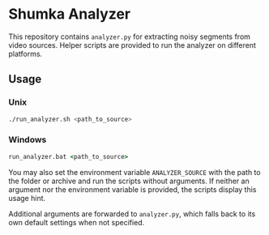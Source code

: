 # Shumka Analyzer

This repository contains `analyzer.py` for extracting noisy segments from video sources. Helper scripts are provided to run the analyzer on different platforms.

## Usage

### Unix

```bash
./run_analyzer.sh <path_to_source>
```

### Windows

```bat
run_analyzer.bat <path_to_source>
```

You may also set the environment variable `ANALYZER_SOURCE` with the path to the folder or archive and run the scripts without arguments. If neither an argument nor the environment variable is provided, the scripts display this usage hint.

Additional arguments are forwarded to `analyzer.py`, which falls back to its own default settings when not specified.
